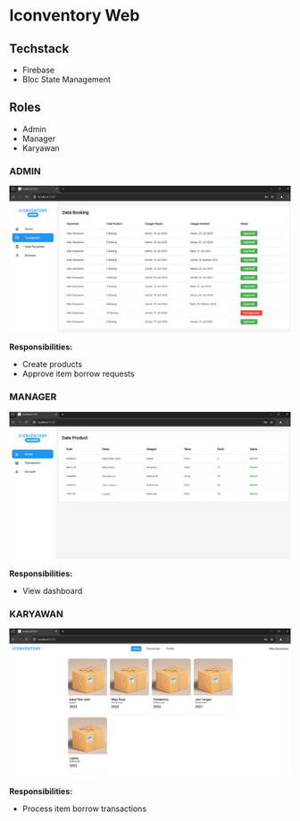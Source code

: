 # Iconventory Web

## Techstack
- Firebase
- Bloc State Management

## Roles
- Admin
- Manager
- Karyawan

### ADMIN
![Screenshot](assets/screenshots/admin.png)

**Responsibilities:**
- Create products
- Approve item borrow requests

### MANAGER
![Screenshot](assets/screenshots/manager.png)

**Responsibilities:**
- View dashboard

### KARYAWAN
![Screenshot](assets/screenshots/karyawan.png)

**Responsibilities:**
- Process item borrow transactions
